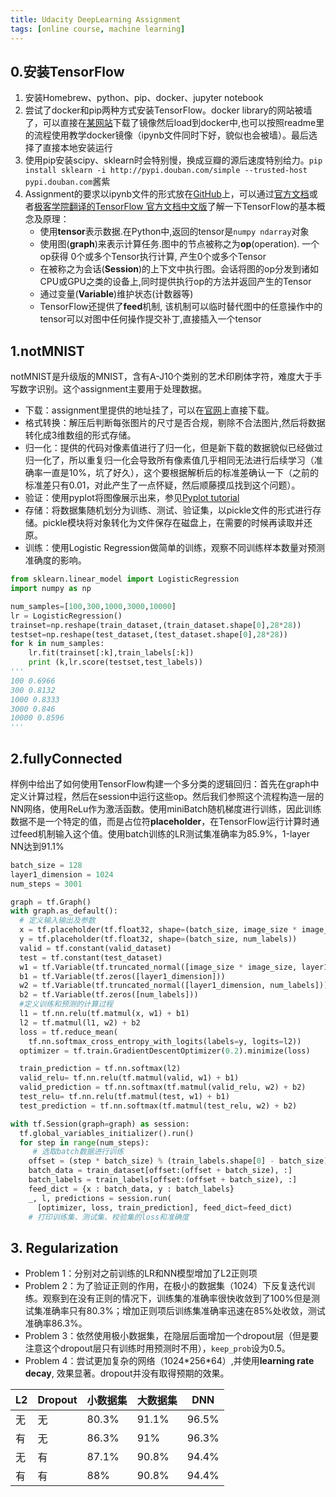 ```yaml
---
title: Udacity DeepLearning Assignment
tags: [online course, machine learning]
---
```


## 0.安装TensorFlow
1. 安装Homebrew、python、pip、docker、jupyter notebook
1. 尝试了docker和pip两种方式安装TensorFlow。docker library的网站被墙了，可以直接在[某网站](http://7xlgth.com1.z0.glb.clouddn.com/tensorflow.tar)下载了镜像然后load到docker中,也可以按照readme里的流程使用教学docker镜像（ipynb文件同时下好，貌似也会被墙）。最后选择了直接本地安装运行  
2. 使用pip安装scipy、sklearn时会特别慢，换成豆瓣的源后速度特别给力。`pip install sklearn -i http://pypi.douban.com/simple --trusted-host pypi.douban.com`酱紫
2. Assignment的要求以ipynb文件的形式放在[GitHub](https://github.com/tensorflow/tensorflow/tree/master/tensorflow/examples/udacity)上，可以通过[官方文档](https://www.tensorflow.org/tutorials/)或者[极客学院翻译的TensorFlow 官方文档中文版](http://wiki.jikexueyuan.com/project/tensorflow-zh/)了解一下TensorFlow的基本概念及原理：   
	- 使用**tensor**表示数据.在Python中,返回的tensor是`numpy ndarray`对象
	- 使用图(**graph**)来表示计算任务.图中的节点被称之为**op**(operation). 一个op获得 0个或多个Tensor执行计算, 产生0个或多个Tensor
	- 在被称之为会话(**Session**)的上下文中执行图。会话将图的op分发到诸如CPU或GPU之类的设备上,同时提供执行op的方法并返回产生的Tensor
	- 通过变量(**Variable**)维护状态(计数器等)
	- TensorFlow还提供了**feed**机制, 该机制可以临时替代图中的任意操作中的tensor可以对图中任何操作提交补丁,直接插入一个tensor

## 1.notMNIST
notMNIST是升级版的MNIST，含有A-J10个类别的艺术印刷体字符，难度大于手写数字识别。这个assignment主要用于处理数据。  
- 下载：assignment里提供的地址挂了，可以在[官网](http://yaroslavvb.com/upload/notMNIST/)上直接下载。   
- 格式转换：解压后判断每张图片的尺寸是否合规，剔除不合法图片,然后将数据转化成3维数组的形式存储。  
- 归一化：提供的代码对像素值进行了归一化，但是新下载的数据貌似已经做过归一化了，所以重复归一化会导致所有像素值几乎相同无法进行后续学习（准确率一直是10%，坑了好久），这个要根据解析后的标准差确认一下（之前的标准差只有0.01，对此产生了一点怀疑，然后顺藤摸瓜找到这个问题）。  
- 验证：使用pyplot将图像展示出来，参见[Pyplot tutorial](http://matplotlib.org/users/pyplot_tutorial.html)   
- 存储：将数据集随机划分为训练、测试、验证集，以pickle文件的形式进行存储。pickle模块将对象转化为文件保存在磁盘上，在需要的时候再读取并还原。   
- 训练：使用Logistic Regression做简单的训练，观察不同训练样本数量对预测准确度的影响。

```python  
from sklearn.linear_model import LogisticRegression
import numpy as np

num_samples=[100,300,1000,3000,10000]
lr = LogisticRegression()
trainset=np.reshape(train_dataset,(train_dataset.shape[0],28*28))
testset=np.reshape(test_dataset,(test_dataset.shape[0],28*28))
for k in num_samples:
    lr.fit(trainset[:k],train_labels[:k])
    print (k,lr.score(testset,test_labels))
'''
100 0.6966
300 0.8132
1000 0.8333
3000 0.846
10000 0.8596
'''
```
## 2.fullyConnected
样例中给出了如何使用TensorFlow构建一个多分类的逻辑回归：首先在graph中定义计算过程，然后在session中运行这些op。然后我们参照这个流程构造一层的NN网络，使用ReLu作为激活函数。使用miniBatch随机梯度进行训练，因此训练数据不是一个特定的值，而是占位符**placeholder**，在TensorFlow运行计算时通过feed机制输入这个值。使用batch训练的LR测试集准确率为85.9%，1-layer NN达到91.1%
 
```python
batch_size = 128
layer1_dimension = 1024
num_steps = 3001

graph = tf.Graph()
with graph.as_default():
  # 定义输入输出及参数
  x = tf.placeholder(tf.float32, shape=(batch_size, image_size * image_size))
  y = tf.placeholder(tf.float32, shape=(batch_size, num_labels))
  valid = tf.constant(valid_dataset)
  test = tf.constant(test_dataset)
  w1 = tf.Variable(tf.truncated_normal([image_size * image_size, layer1_dimension]))
  b1 = tf.Variable(tf.zeros([layer1_dimension]))
  w2 = tf.Variable(tf.truncated_normal([layer1_dimension, num_labels]))  
  b2 = tf.Variable(tf.zeros([num_labels]))
  #定义训练和预测的计算过程 
  l1 = tf.nn.relu(tf.matmul(x, w1) + b1)
  l2 = tf.matmul(l1, w2) + b2
  loss = tf.reduce_mean(
    tf.nn.softmax_cross_entropy_with_logits(labels=y, logits=l2))
  optimizer = tf.train.GradientDescentOptimizer(0.2).minimize(loss)

  train_prediction = tf.nn.softmax(l2)
  valid_relu= tf.nn.relu(tf.matmul(valid, w1) + b1)
  valid_prediction = tf.nn.softmax(tf.matmul(valid_relu, w2) + b2)
  test_relu= tf.nn.relu(tf.matmul(test, w1) + b1)
  test_prediction = tf.nn.softmax(tf.matmul(test_relu, w2) + b2)

with tf.Session(graph=graph) as session:
  tf.global_variables_initializer().run()
  for step in range(num_steps):
  	 # 选取batch数据进行训练
    offset = (step * batch_size) % (train_labels.shape[0] - batch_size)
    batch_data = train_dataset[offset:(offset + batch_size), :]
    batch_labels = train_labels[offset:(offset + batch_size), :]
    feed_dict = {x : batch_data, y : batch_labels}
    _, l, predictions = session.run(
      [optimizer, loss, train_prediction], feed_dict=feed_dict)
    # 打印训练集、测试集、校验集的loss和准确度
```
## 3. Regularization
- Problem 1：分别对之前训练的LR和NN模型增加了L2正则项
- Problem 2：为了验证正则的作用，在极小的数据集（1024）下反复迭代训练。观察到在没有正则的情况下，训练集的准确率很快收敛到了100%但是测试集准确率只有80.3%；增加正则项后训练集准确率迅速在85%处收敛，测试准确率86.3%。   
- Problem 3：依然使用极小数据集，在隐层后面增加一个dropout层（但是要注意这个dropout层只有训练时用预测时不用），`keep_prob`设为0.5。
- Problem 4：尝试更加复杂的网络（1024\*256\*64）,并使用**learning rate decay**, 效果显著。dropout并没有取得预期的效果。

| L2  |Dropout| 小数据集 | 大数据集 | DNN |
|-----| ----- | ------  | -----  | --- |
| 无 | 无 | 80.3% | 91.1% | 96.5% |
| 有 | 无 | 86.3% | 91% | 96.3% |
| 无 | 有 | 87.1% | 90.8%|  94.4% |
| 有 | 有 | 88%   | 90.8%|  94.4% |


